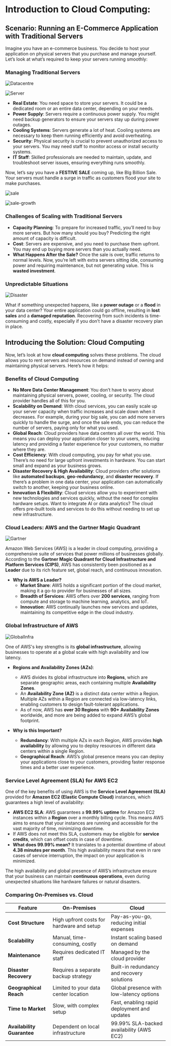 # Introduction to Cloud Computing:

## Scenario: Running an E-Commerce Application with Traditional Servers

Imagine you have an e-commerce business. You decide to host your application on physical servers that you purchase and manage yourself. Let’s look at what’s required to keep your servers running smoothly:

### Managing Traditional Servers

![Datacentre](../images/aws/datacentre.webp)



![Server](../images/aws/server.jfif)

- **Real Estate**: You need space to store your servers. It could be a dedicated room or an entire data center, depending on your needs.
- **Power Supply**: Servers require a continuous power supply. You might need backup generators to ensure your servers stay up during power outages.
- **Cooling Systems**: Servers generate a lot of heat. Cooling systems are necessary to keep them running efficiently and avoid overheating.
- **Security**: Physical security is crucial to prevent unauthorized access to your servers. You may need staff to monitor access or install security systems.
- **IT Staff**: Skilled professionals are needed to maintain, update, and troubleshoot server issues, ensuring everything runs smoothly.

Now, let’s say you have a **FESTIVE SALE** coming up, like BIg Billion Sale. Your servers must handle a surge in traffic as customers flood your site to make purchases.

![sale](../images/aws/sale.jpg)

![sale-growth](../images/aws/sale-growth.jpg)

### Challenges of Scaling with Traditional Servers

- **Capacity Planning**: To prepare for increased traffic, you’ll need to buy more servers. But how many should you buy? Predicting the right amount of capacity is difficult.
- **Cost**: Servers are expensive, and you need to purchase them upfront. You may end up buying more servers than you actually need.
- **What Happens After the Sale?** Once the sale is over, traffic returns to normal levels. Now, you’re left with extra servers sitting idle, consuming power and requiring maintenance, but not generating value. This is **wasted investment**.


### Unpredictable Situations


![Disaster](../images/aws/disaster.png)

What if something unexpected happens, like a **power outage** or a **flood** in your data center? Your entire application could go offline, resulting in **lost sales** and a **damaged reputation**. Recovering from such incidents is time-consuming and costly, especially if you don’t have a disaster recovery plan in place.

## Introducing the Solution: Cloud Computing

Now, let’s look at how **cloud computing** solves these problems. The cloud allows you to rent servers and resources on demand instead of owning and maintaining physical servers. Here’s how it helps:

### Benefits of Cloud Computing

- **No More Data Center Management**: You don’t have to worry about maintaining physical servers, power, cooling, or security. The cloud provider handles all of this for you.
- **Scalability on Demand**: With cloud services, you can easily scale up your server capacity when traffic increases and scale down when it decreases. For example, during your big sale, you can add more servers quickly to handle the surge, and once the sale ends, you can reduce the number of servers, paying only for what you used.
- **Global Reach**: Cloud providers have data centers all over the world. This means you can deploy your application closer to your users, reducing latency and providing a faster experience for your customers, no matter where they are.
- **Cost Efficiency**: With cloud computing, you pay for what you use. There’s no need for large upfront investments in hardware. You can start small and expand as your business grows.
- **Disaster Recovery & High Availability**: Cloud providers offer solutions like **automated backups**, **geo-redundancy**, and **disaster recovery**. If there’s a problem in one data center, your application can automatically switch to another, keeping your business online.
- **Innovation & Flexibility**: Cloud services allow you to experiment with new technologies and services quickly, without the need for complex hardware setups. Want to integrate AI or data analytics? The cloud offers pre-built tools and services to do this without needing to set up new infrastructure.

### Cloud Leaders: AWS and the Gartner Magic Quadrant

![Gartner](../images/aws/gartner.png)

Amazon Web Services (AWS) is a leader in cloud computing, providing a comprehensive suite of services that power millions of businesses globally. According to the **Gartner Magic Quadrant for Cloud Infrastructure and Platform Services (CIPS)**, AWS has consistently been positioned as a **Leader** due to its rich feature set, global reach, and continuous innovation.

- **Why is AWS a Leader?**
  - **Market Share**: AWS holds a significant portion of the cloud market, making it a go-to provider for businesses of all sizes.
  - **Breadth of Services**: AWS offers over **200 services**, ranging from compute and storage to machine learning, analytics, and IoT.
  - **Innovation**: AWS continually launches new services and updates, maintaining its competitive edge in the cloud industry.

### Global Infrastructure of AWS

![GlobalInfra](../images/aws/awsglobalinfra.png)

One of AWS's key strengths is its **global infrastructure**, allowing businesses to operate at a global scale with high availability and low latency.

- **Regions and Availability Zones (AZs)**:
  - AWS divides its global infrastructure into **Regions**, which are separate geographic areas, each containing multiple **Availability Zones**.
  - An **Availability Zone (AZ)** is a distinct data center within a Region. Multiple AZs within a Region are connected via low-latency links, enabling customers to design fault-tolerant applications.
  - As of now, AWS has **over 30 Regions** with **90+ Availability Zones** worldwide, and more are being added to expand AWS’s global footprint.

- **Why is this Important?**
  - **Redundancy**: With multiple AZs in each Region, AWS provides **high availability** by allowing you to deploy resources in different data centers within a single Region.
  - **Geographical Reach**: AWS’s global presence means you can deploy your applications close to your customers, providing faster response times and a better user experience.

### Service Level Agreement (SLA) for AWS EC2

One of the key benefits of using AWS is the **Service Level Agreement (SLA)** provided for **Amazon EC2 (Elastic Compute Cloud)** instances, which guarantees a high level of availability:

- **AWS EC2 SLA**: AWS guarantees a **99.99% uptime** for Amazon EC2 instances within a **Region** over a monthly billing cycle. This means AWS aims to ensure that your instances are running and accessible for the vast majority of time, minimizing downtime.
- If AWS does not meet this SLA, customers may be eligible for **service credits**, which can offset costs in case of downtime.
- **What does 99.99% mean?** It translates to a potential downtime of about **4.38 minutes per month**. This high availability means that even in rare cases of service interruption, the impact on your application is minimized.

The high availability and global presence of AWS’s infrastructure ensure that your business can maintain **continuous operations**, even during unexpected situations like hardware failures or natural disasters.

### Comparing On-Premises vs. Cloud

| **Feature**                 | **On-Premises**                            | **Cloud**                                       |
|-----------------------------|---------------------------------------------|-------------------------------------------------|
| **Cost Structure**          | High upfront costs for hardware and setup  | Pay-as-you-go, reducing initial expenses        |
| **Scalability**             | Manual, time-consuming, costly             | Instant scaling based on demand                 |
| **Maintenance**             | Requires dedicated IT staff                | Managed by the cloud provider                   |
| **Disaster Recovery**       | Requires a separate backup strategy        | Built-in redundancy and recovery solutions      |
| **Geographical Reach**      | Limited to your data center location       | Global presence with low-latency options        |
| **Time to Market**          | Slow, with complex setup                   | Fast, enabling rapid deployment and updates     |
| **Availability Guarantee**  | Dependent on local infrastructure          | 99.99% SLA-backed availability (AWS EC2)        |


